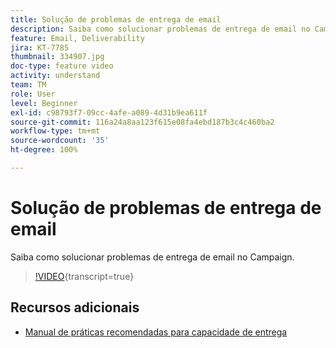 ```yaml
---
title: Solução de problemas de entrega de email
description: Saiba como solucionar problemas de entrega de email no Campaign.
feature: Email, Deliverability
jira: KT-7785
thumbnail: 334907.jpg
doc-type: feature video
activity: understand
team: TM
role: User
level: Beginner
exl-id: c98793f7-09cc-4afe-a089-4d31b9ea611f
source-git-commit: 116a24a8aa123f615e08fa4ebd187b3c4c460ba2
workflow-type: tm+mt
source-wordcount: '35'
ht-degree: 100%

---
```


# Solução de problemas de entrega de email

Saiba como solucionar problemas de entrega de email no Campaign.

>[!VIDEO](https://video.tv.adobe.com/v/334907?quality=12&learn=on){transcript=true}

## Recursos adicionais

* [Manual de práticas recomendadas para capacidade de entrega](https://experienceleague.adobe.com/docs/deliverability-learn/deliverability-best-practice-guide/introduction.html?lang=pt-BR)
